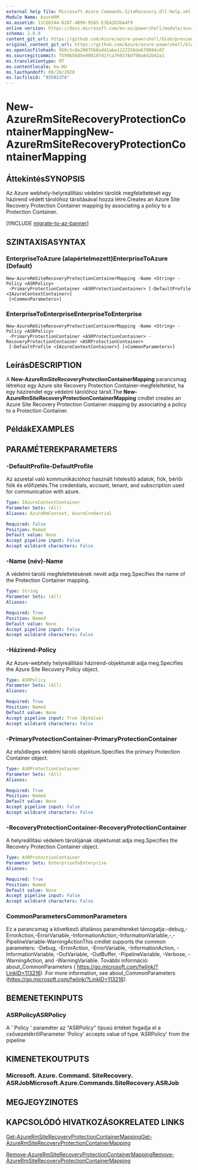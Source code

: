 ```yaml
---
external help file: Microsoft.Azure.Commands.SiteRecovery.dll-Help.xml
Module Name: AzureRM
ms.assetid: 11CE6244-D287-4B99-9585-E3EA2D36A4F9
online version: https://docs.microsoft.com/en-us/powershell/module/azurerm.siterecovery/new-azurermsiterecoveryprotectioncontainermapping
schema: 2.0.0
content_git_url: https://github.com/Azure/azure-powershell/blob/preview/src/ResourceManager/SiteRecovery/Commands.SiteRecovery/help/New-AzureRmSiteRecoveryProtectionContainerMapping.md
original_content_git_url: https://github.com/Azure/azure-powershell/blob/preview/src/ResourceManager/SiteRecovery/Commands.SiteRecovery/help/New-AzureRmSiteRecoveryProtectionContainerMapping.md
ms.openlocfilehash: 950c5c8e2007568add1aba1122356de670884c07
ms.sourcegitcommit: f599b50d5e980197d1fca769378df90a842b42a1
ms.translationtype: MT
ms.contentlocale: hu-HU
ms.lasthandoff: 08/20/2020
ms.locfileid: "93502376"
---
```

# <span data-ttu-id="d08e7-101">New-AzureRmSiteRecoveryProtectionContainerMapping</span><span class="sxs-lookup"><span data-stu-id="d08e7-101">New-AzureRmSiteRecoveryProtectionContainerMapping</span></span>

## <span data-ttu-id="d08e7-102">Áttekintés</span><span class="sxs-lookup"><span data-stu-id="d08e7-102">SYNOPSIS</span></span>
<span data-ttu-id="d08e7-103">Az Azure webhely-helyreállítási védelmi tárolók megfeleltetését egy házirend védett tárolóhoz társításával hozza létre.</span><span class="sxs-lookup"><span data-stu-id="d08e7-103">Creates an Azure Site Recovery Protection Container mapping by associating a policy to a Protection Container.</span></span>

[!INCLUDE [migrate-to-az-banner](../../includes/migrate-to-az-banner.md)]

## <span data-ttu-id="d08e7-104">SZINTAXISA</span><span class="sxs-lookup"><span data-stu-id="d08e7-104">SYNTAX</span></span>

### <span data-ttu-id="d08e7-105">EnterpriseToAzure (alapértelmezett)</span><span class="sxs-lookup"><span data-stu-id="d08e7-105">EnterpriseToAzure (Default)</span></span>
```
New-AzureRmSiteRecoveryProtectionContainerMapping -Name <String> -Policy <ASRPolicy>
 -PrimaryProtectionContainer <ASRProtectionContainer> [-DefaultProfile <IAzureContextContainer>]
 [<CommonParameters>]
```

### <span data-ttu-id="d08e7-106">EnterpriseToEnterprise</span><span class="sxs-lookup"><span data-stu-id="d08e7-106">EnterpriseToEnterprise</span></span>
```
New-AzureRmSiteRecoveryProtectionContainerMapping -Name <String> -Policy <ASRPolicy>
 -PrimaryProtectionContainer <ASRProtectionContainer> -RecoveryProtectionContainer <ASRProtectionContainer>
 [-DefaultProfile <IAzureContextContainer>] [<CommonParameters>]
```

## <span data-ttu-id="d08e7-107">Leírás</span><span class="sxs-lookup"><span data-stu-id="d08e7-107">DESCRIPTION</span></span>
<span data-ttu-id="d08e7-108">A **New-AzureRmSiteRecoveryProtectionContainerMapping** parancsmag létrehoz egy Azure site Recovery Protection Container-megfeleltetést, ha egy házirendet egy védelmi tárolóhoz társít.</span><span class="sxs-lookup"><span data-stu-id="d08e7-108">The **New-AzureRmSiteRecoveryProtectionContainerMapping** cmdlet creates an Azure Site Recovery Protection Container mapping by associating a policy to a Protection Container.</span></span>

## <span data-ttu-id="d08e7-109">Példák</span><span class="sxs-lookup"><span data-stu-id="d08e7-109">EXAMPLES</span></span>

## <span data-ttu-id="d08e7-110">PARAMÉTEREK</span><span class="sxs-lookup"><span data-stu-id="d08e7-110">PARAMETERS</span></span>

### <span data-ttu-id="d08e7-111">-DefaultProfile</span><span class="sxs-lookup"><span data-stu-id="d08e7-111">-DefaultProfile</span></span>
<span data-ttu-id="d08e7-112">Az azuretal való kommunikációhoz használt hitelesítő adatok, fiók, bérlői fiók és előfizetés.</span><span class="sxs-lookup"><span data-stu-id="d08e7-112">The credentials, account, tenant, and subscription used for communication with azure.</span></span>

```yaml
Type: IAzureContextContainer
Parameter Sets: (All)
Aliases: AzureRmContext, AzureCredential

Required: False
Position: Named
Default value: None
Accept pipeline input: False
Accept wildcard characters: False
```

### <span data-ttu-id="d08e7-113">-Name (név)</span><span class="sxs-lookup"><span data-stu-id="d08e7-113">-Name</span></span>
<span data-ttu-id="d08e7-114">A védelmi tároló megfeleltetésének nevét adja meg.</span><span class="sxs-lookup"><span data-stu-id="d08e7-114">Specifies the name of the Protection Container mapping.</span></span>

```yaml
Type: String
Parameter Sets: (All)
Aliases: 

Required: True
Position: Named
Default value: None
Accept pipeline input: False
Accept wildcard characters: False
```

### <span data-ttu-id="d08e7-115">-Házirend</span><span class="sxs-lookup"><span data-stu-id="d08e7-115">-Policy</span></span>
<span data-ttu-id="d08e7-116">Az Azure-webhely helyreállítási házirend-objektumát adja meg.</span><span class="sxs-lookup"><span data-stu-id="d08e7-116">Specifies the Azure Site Recovery Policy object.</span></span>

```yaml
Type: ASRPolicy
Parameter Sets: (All)
Aliases: 

Required: True
Position: Named
Default value: None
Accept pipeline input: True (ByValue)
Accept wildcard characters: False
```

### <span data-ttu-id="d08e7-117">-PrimaryProtectionContainer</span><span class="sxs-lookup"><span data-stu-id="d08e7-117">-PrimaryProtectionContainer</span></span>
<span data-ttu-id="d08e7-118">Az elsődleges védelmi tároló objektum.</span><span class="sxs-lookup"><span data-stu-id="d08e7-118">Specifies the primary Protection Container object.</span></span>

```yaml
Type: ASRProtectionContainer
Parameter Sets: (All)
Aliases: 

Required: True
Position: Named
Default value: None
Accept pipeline input: False
Accept wildcard characters: False
```

### <span data-ttu-id="d08e7-119">-RecoveryProtectionContainer</span><span class="sxs-lookup"><span data-stu-id="d08e7-119">-RecoveryProtectionContainer</span></span>
<span data-ttu-id="d08e7-120">A helyreállítási védelem tárolójának objektumát adja meg.</span><span class="sxs-lookup"><span data-stu-id="d08e7-120">Specifies the Recovery Protection Container object.</span></span>

```yaml
Type: ASRProtectionContainer
Parameter Sets: EnterpriseToEnterprise
Aliases: 

Required: True
Position: Named
Default value: None
Accept pipeline input: False
Accept wildcard characters: False
```

### <span data-ttu-id="d08e7-121">CommonParameters</span><span class="sxs-lookup"><span data-stu-id="d08e7-121">CommonParameters</span></span>
<span data-ttu-id="d08e7-122">Ez a parancsmag a következő általános paramétereket támogatja:-debug,-ErrorAction,-ErrorVariable,-InformationAction,-InformationVariable,-,-PipelineVariable-WarningAction</span><span class="sxs-lookup"><span data-stu-id="d08e7-122">This cmdlet supports the common parameters: -Debug, -ErrorAction, -ErrorVariable, -InformationAction, -InformationVariable, -OutVariable, -OutBuffer, -PipelineVariable, -Verbose, -WarningAction, and -WarningVariable.</span></span> <span data-ttu-id="d08e7-123">További információ: about_CommonParameters ( https://go.microsoft.com/fwlink/?LinkID=113216) .</span><span class="sxs-lookup"><span data-stu-id="d08e7-123">For more information, see about_CommonParameters (https://go.microsoft.com/fwlink/?LinkID=113216).</span></span>

## <span data-ttu-id="d08e7-124">BEMENETEK</span><span class="sxs-lookup"><span data-stu-id="d08e7-124">INPUTS</span></span>

### <span data-ttu-id="d08e7-125">ASRPolicy</span><span class="sxs-lookup"><span data-stu-id="d08e7-125">ASRPolicy</span></span>
<span data-ttu-id="d08e7-126">A ' Policy ' paraméter az "ASRPolicy" típusú értéket fogadja el a csővezetékről</span><span class="sxs-lookup"><span data-stu-id="d08e7-126">Parameter 'Policy' accepts value of type 'ASRPolicy' from the pipeline</span></span>

## <span data-ttu-id="d08e7-127">KIMENETEK</span><span class="sxs-lookup"><span data-stu-id="d08e7-127">OUTPUTS</span></span>

### <span data-ttu-id="d08e7-128">Microsoft. Azure. Command. SiteRecovery. ASRJob</span><span class="sxs-lookup"><span data-stu-id="d08e7-128">Microsoft.Azure.Commands.SiteRecovery.ASRJob</span></span>

## <span data-ttu-id="d08e7-129">MEGJEGYZI</span><span class="sxs-lookup"><span data-stu-id="d08e7-129">NOTES</span></span>

## <span data-ttu-id="d08e7-130">KAPCSOLÓDÓ HIVATKOZÁSOK</span><span class="sxs-lookup"><span data-stu-id="d08e7-130">RELATED LINKS</span></span>

[<span data-ttu-id="d08e7-131">Get-AzureRmSiteRecoveryProtectionContainerMapping</span><span class="sxs-lookup"><span data-stu-id="d08e7-131">Get-AzureRmSiteRecoveryProtectionContainerMapping</span></span>](./Get-AzureRmSiteRecoveryProtectionContainerMapping.md)

[<span data-ttu-id="d08e7-132">Remove-AzureRmSiteRecoveryProtectionContainerMapping</span><span class="sxs-lookup"><span data-stu-id="d08e7-132">Remove-AzureRmSiteRecoveryProtectionContainerMapping</span></span>](./Remove-AzureRmSiteRecoveryProtectionContainerMapping.md)
